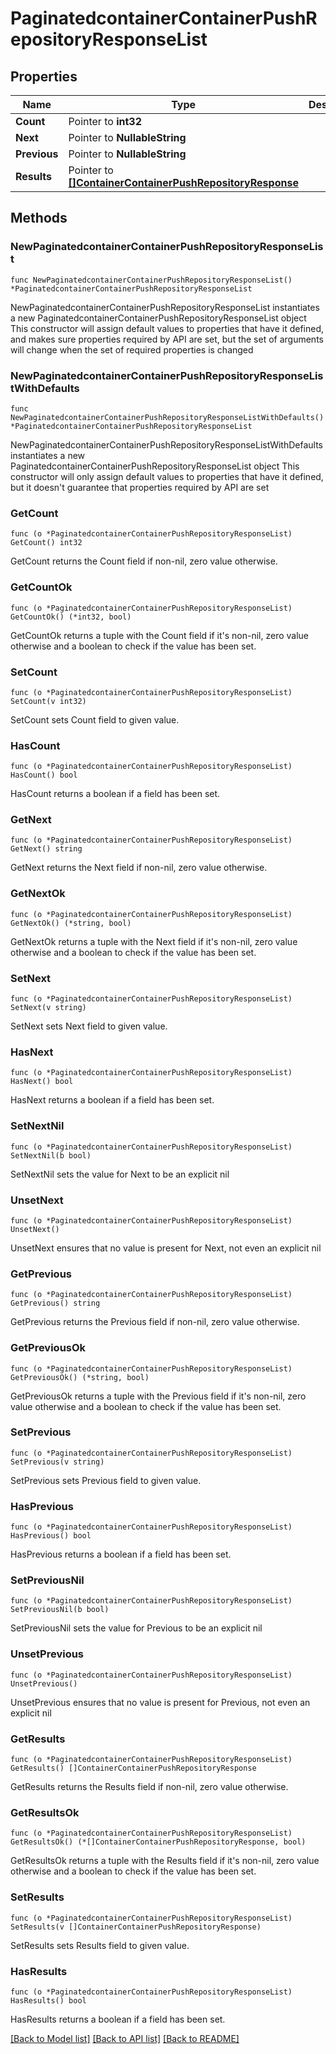 # PaginatedcontainerContainerPushRepositoryResponseList

## Properties

Name | Type | Description | Notes
------------ | ------------- | ------------- | -------------
**Count** | Pointer to **int32** |  | [optional] 
**Next** | Pointer to **NullableString** |  | [optional] 
**Previous** | Pointer to **NullableString** |  | [optional] 
**Results** | Pointer to [**[]ContainerContainerPushRepositoryResponse**](ContainerContainerPushRepositoryResponse.md) |  | [optional] 

## Methods

### NewPaginatedcontainerContainerPushRepositoryResponseList

`func NewPaginatedcontainerContainerPushRepositoryResponseList() *PaginatedcontainerContainerPushRepositoryResponseList`

NewPaginatedcontainerContainerPushRepositoryResponseList instantiates a new PaginatedcontainerContainerPushRepositoryResponseList object
This constructor will assign default values to properties that have it defined,
and makes sure properties required by API are set, but the set of arguments
will change when the set of required properties is changed

### NewPaginatedcontainerContainerPushRepositoryResponseListWithDefaults

`func NewPaginatedcontainerContainerPushRepositoryResponseListWithDefaults() *PaginatedcontainerContainerPushRepositoryResponseList`

NewPaginatedcontainerContainerPushRepositoryResponseListWithDefaults instantiates a new PaginatedcontainerContainerPushRepositoryResponseList object
This constructor will only assign default values to properties that have it defined,
but it doesn't guarantee that properties required by API are set

### GetCount

`func (o *PaginatedcontainerContainerPushRepositoryResponseList) GetCount() int32`

GetCount returns the Count field if non-nil, zero value otherwise.

### GetCountOk

`func (o *PaginatedcontainerContainerPushRepositoryResponseList) GetCountOk() (*int32, bool)`

GetCountOk returns a tuple with the Count field if it's non-nil, zero value otherwise
and a boolean to check if the value has been set.

### SetCount

`func (o *PaginatedcontainerContainerPushRepositoryResponseList) SetCount(v int32)`

SetCount sets Count field to given value.

### HasCount

`func (o *PaginatedcontainerContainerPushRepositoryResponseList) HasCount() bool`

HasCount returns a boolean if a field has been set.

### GetNext

`func (o *PaginatedcontainerContainerPushRepositoryResponseList) GetNext() string`

GetNext returns the Next field if non-nil, zero value otherwise.

### GetNextOk

`func (o *PaginatedcontainerContainerPushRepositoryResponseList) GetNextOk() (*string, bool)`

GetNextOk returns a tuple with the Next field if it's non-nil, zero value otherwise
and a boolean to check if the value has been set.

### SetNext

`func (o *PaginatedcontainerContainerPushRepositoryResponseList) SetNext(v string)`

SetNext sets Next field to given value.

### HasNext

`func (o *PaginatedcontainerContainerPushRepositoryResponseList) HasNext() bool`

HasNext returns a boolean if a field has been set.

### SetNextNil

`func (o *PaginatedcontainerContainerPushRepositoryResponseList) SetNextNil(b bool)`

 SetNextNil sets the value for Next to be an explicit nil

### UnsetNext
`func (o *PaginatedcontainerContainerPushRepositoryResponseList) UnsetNext()`

UnsetNext ensures that no value is present for Next, not even an explicit nil
### GetPrevious

`func (o *PaginatedcontainerContainerPushRepositoryResponseList) GetPrevious() string`

GetPrevious returns the Previous field if non-nil, zero value otherwise.

### GetPreviousOk

`func (o *PaginatedcontainerContainerPushRepositoryResponseList) GetPreviousOk() (*string, bool)`

GetPreviousOk returns a tuple with the Previous field if it's non-nil, zero value otherwise
and a boolean to check if the value has been set.

### SetPrevious

`func (o *PaginatedcontainerContainerPushRepositoryResponseList) SetPrevious(v string)`

SetPrevious sets Previous field to given value.

### HasPrevious

`func (o *PaginatedcontainerContainerPushRepositoryResponseList) HasPrevious() bool`

HasPrevious returns a boolean if a field has been set.

### SetPreviousNil

`func (o *PaginatedcontainerContainerPushRepositoryResponseList) SetPreviousNil(b bool)`

 SetPreviousNil sets the value for Previous to be an explicit nil

### UnsetPrevious
`func (o *PaginatedcontainerContainerPushRepositoryResponseList) UnsetPrevious()`

UnsetPrevious ensures that no value is present for Previous, not even an explicit nil
### GetResults

`func (o *PaginatedcontainerContainerPushRepositoryResponseList) GetResults() []ContainerContainerPushRepositoryResponse`

GetResults returns the Results field if non-nil, zero value otherwise.

### GetResultsOk

`func (o *PaginatedcontainerContainerPushRepositoryResponseList) GetResultsOk() (*[]ContainerContainerPushRepositoryResponse, bool)`

GetResultsOk returns a tuple with the Results field if it's non-nil, zero value otherwise
and a boolean to check if the value has been set.

### SetResults

`func (o *PaginatedcontainerContainerPushRepositoryResponseList) SetResults(v []ContainerContainerPushRepositoryResponse)`

SetResults sets Results field to given value.

### HasResults

`func (o *PaginatedcontainerContainerPushRepositoryResponseList) HasResults() bool`

HasResults returns a boolean if a field has been set.


[[Back to Model list]](../README.md#documentation-for-models) [[Back to API list]](../README.md#documentation-for-api-endpoints) [[Back to README]](../README.md)


